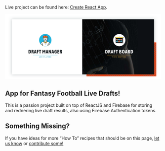 Live project can be found here: [Create React App](https://github.com/facebookincubator/create-react-app).


![Image of the Fabtasy Draft App](https://github.com/OrangeWacko/Draft-App-ReactJS/blob/master/public/draft-app-thumb.png)


## App for Fantasy Football Live Drafts!

This is a passion project built on top of ReactJS and Firebase for storing and rednering live draft results, also using Firebase Authentication tokens. 


## Something Missing?

If you have ideas for more “How To” recipes that should be on this page, [let us know](https://github.com/facebookincubator/create-react-app/issues) or [contribute some!](https://github.com/facebookincubator/create-react-app/edit/master/packages/react-scripts/template/README.md)
